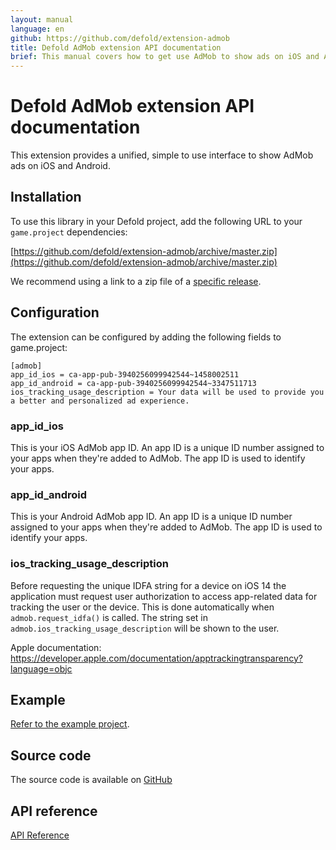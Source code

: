 ```yaml
---
layout: manual
language: en
github: https://github.com/defold/extension-admob
title: Defold AdMob extension API documentation
brief: This manual covers how to get use AdMob to show ads on iOS and Android in Defold.
---
```


# Defold AdMob extension API documentation

This extension provides a unified, simple to use interface to show AdMob ads on iOS and Android.


## Installation
To use this library in your Defold project, add the following URL to your `game.project` dependencies:

[https://github.com/defold/extension-admob/archive/master.zip](https://github.com/defold/extension-admob/archive/master.zip)

We recommend using a link to a zip file of a [specific release](https://github.com/defold/extension-admob/releases).


## Configuration
The extension can be configured by adding the following fields to game.project:

```
[admob]
app_id_ios = ca-app-pub-3940256099942544~1458002511
app_id_android = ca-app-pub-3940256099942544~3347511713
ios_tracking_usage_description = Your data will be used to provide you a better and personalized ad experience.
```

### app_id_ios
This is your iOS AdMob app ID. An app ID is a unique ID number assigned to your apps when they're added to AdMob. The app ID is used to identify your apps.

### app_id_android
This is your Android AdMob app ID. An app ID is a unique ID number assigned to your apps when they're added to AdMob. The app ID is used to identify your apps.

### ios_tracking_usage_description

Before requesting the unique IDFA string for a device on iOS 14 the application must request user authorization to access app-related data for tracking the user or the device. This is done automatically when `admob.request_idfa()` is called. The string set in `admob.ios_tracking_usage_description` will be shown to the user.

Apple documentation: https://developer.apple.com/documentation/apptrackingtransparency?language=objc


## Example

[Refer to the example project](https://github.com/defold/extension-admob/blob/master/main/ads.gui_script).


## Source code

The source code is available on [GitHub](https://github.com/defold/extension-admob)


## API reference
[API Reference](/extension-admob/api)